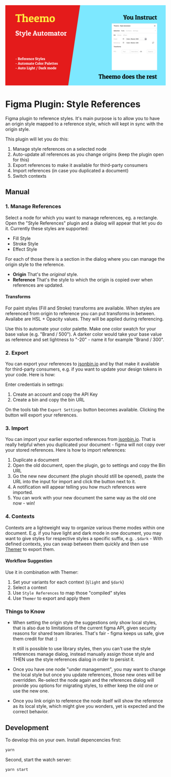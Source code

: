 <img src="assets/artwork.png">

# Figma Plugin: Style References

Figma plugin to reference styles. It's main purpose is to allow you to have an
origin style mapped to a reference style, which will kept in sync with the
origin style.

This plugin will let you do this:

1. Manage style references on a selected node
2. Auto-update all references as you change origins (keep the plugin open for this)
3. Export references to make it available for third-party consumers
4. Import references (in case you duplicated a document)
5. Switch contexts

## Manual

### 1. Manage References

Select a node for which you want to manage references, eg. a rectangle. Open the
"Style References" plugin and a dialog will appear that let you do it. Currently
these styles are supported:

- Fill Style
- Stroke Style
- Effect Style

For each of those there is a section in the dialog where you can manage the
origin style to the reference.

- **Origin** That's the _original_ style.
- **Reference** That's the style to which the origin is copied over when
  references are updated.

#### Transforms

For paint styles (Fill and Stroke) transforms are available. When styles
are referenced from origin to reference you can put transforms in between.
Availabe are HSL + Opacity values. They will be applied during
referencing.

Use this to automate your color palette. Make one color swatch for your
base value (e.g. "Brand / 500"). A darker color would take your base value as
reference and set lightness to "-20" - name it for example "Brand / 300".

### 2. Export

You can export your references to [jsonbin.io](https://jsonbin.io) and by that
make it available for third-party consumers, e.g. if you want to update your
design tokens in your code. Here is how:

Enter credentials in settngs:

1. Create an account and copy the API Key
2. Create a bin and copy the bin URL

On the tools tab the `Export Settings` button becomes available. Clicking the
button will export your references.

### 3. Import

You can import your earlier exported references from
[jsonbin.io](https://jsonbin.io). That is really helpful when you duplicated
your document - figma will not copy over your stored references. Here is how to
import references:

1. Duplicate a document
2. Open the old document, open the plugin, go to settings and copy the Bin URL
3. Go the new new document (the plugin should still be opened), paste the URL
   into the input for import and click the button next to it.
4. A notification will appear telling you how much references were imported.
5. You can work with your new document the same way as the old one now - win!

### 4. Contexts

Contexts are a lightweight way to organize various theme modes within one
document. E.g. if you have light and dark mode in one document, you may want to
give styles for respective styles a specific suffix, e.g. `.$dark` - With
defined contexts, you can swap between them quickly and then use
[Themer](https://www.figma.com/c/plugin/731176732337510831/Themer) to export
them.

#### Workflow Suggestion

Use it in combination with Themer:

1. Set your variants for each context (`§light` and `§dark`)
2. Select a context
3. Use `Style References` to map those "compiled" styles
4. Use `Themer` to export and apply them

### Things to Know

- When setting the origin style the suggestions only show local styles, that is
  also due to limitations of the current figma API, given security reasons for
  shared team libraries. That's fair - figma keeps us safe, give them credit for
  that :)

  It still is possible to use library styles, then you can't use the style
  references manage dialog, instead manually assign those style and THEN use the
  style references dialog in order to persist it.

- Once you have one node "under management", you may want to change the local
  style but once you update references, those new ones will be overridden. Re-select
  the node again and the references dialog will provide you options for migrating
  styles, to either keep the old one or use the new one.

- Once you link origin to reference the node itself will show the reference as
  its local style, which might give you wonders, yet is expected and the correct behavior.

## Development

To develop this on your own. Install depencencies first:

```bash
yarn
```

Second, start the watch server:

```bash
yarn start
```
